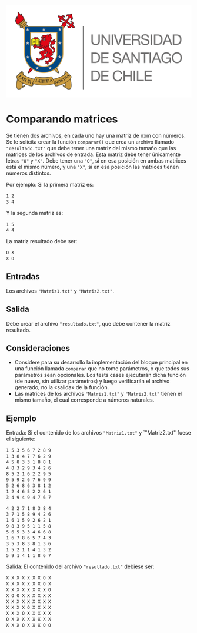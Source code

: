 ![logo](./assets/logo_usach.png)

# Comparando matrices

Se tienen dos archivos, en cada uno hay una matriz de nxm con números. Se le solicita crear la función `comparar()` que crea un archivo llamado `"resultado.txt"` que debe tener una matriz del mismo tamaño que las matrices de los archivos de entrada. Esta matriz debe tener únicamente letras `"O"` y `"X"`. Debe tener una `"O"`, si en esa posición en ambas matrices está el mismo número, y una `"X"`, si en esa posición las matrices tienen números distintos.

Por ejemplo:
Si la primera matriz es:
```
1 2
3 4
```
Y la segunda matriz es:
```
1 5
4 4
```
La matriz resultado debe ser:
```
O X
X O
```

## Entradas

Los archivos `"Matriz1.txt"` y `"Matriz2.txt"`.

## Salida

Debe crear el archivo `"resultado.txt"`, que debe contener la matriz resultado.

## Consideraciones
- Considere para su desarrollo la implementación del bloque principal en una función llamada `comparar` que no tome parámetros, o que todos sus parámetros sean opcionales. Los tests cases ejecutarán dicha función (de nuevo, sin utilizar parámetros) y luego verificarán el archivo generado, no la «salida» de la función.
- Las matrices de los archivos `"Matriz1.txt"` y `"Matriz2.txt"` tienen el mismo tamaño, el cual corresponde a números naturales.

## Ejemplo

Entrada:
Si el contenido de los archivos `"Matriz1.txt"` y `"Matriz2.txt" fuese el siguiente:
```
1 5 3 5 6 7 2 8 9
1 3 8 4 7 7 6 2 9
4 5 8 3 3 1 8 8 1
4 8 3 2 9 3 4 2 6
8 5 2 1 6 2 2 9 5
9 5 9 2 6 7 6 9 9
5 2 6 8 6 3 8 1 2
1 2 4 6 5 2 2 6 1
3 4 9 4 9 4 7 6 7
```
```
4 2 2 7 1 8 3 8 4
3 7 1 5 8 9 4 2 6
1 6 1 5 9 2 6 2 1
9 8 3 9 5 1 1 5 8
5 6 5 3 3 4 6 6 8
1 6 7 8 6 5 7 4 3
3 5 3 8 3 8 1 3 6
1 5 2 1 1 4 1 3 2
5 9 1 4 1 1 8 6 7
```

Salida:
El contenido del archivo `"resultado.txt"` debiese ser:
```
X X X X X X X O X
X X X X X X X O X
X X X X X X X X O
X O O X X X X X X
X X X X X X X X X
X X X X O X X X X
X X X O X X X X X
O X X X X X X X X
X X X O X X X O O
```
